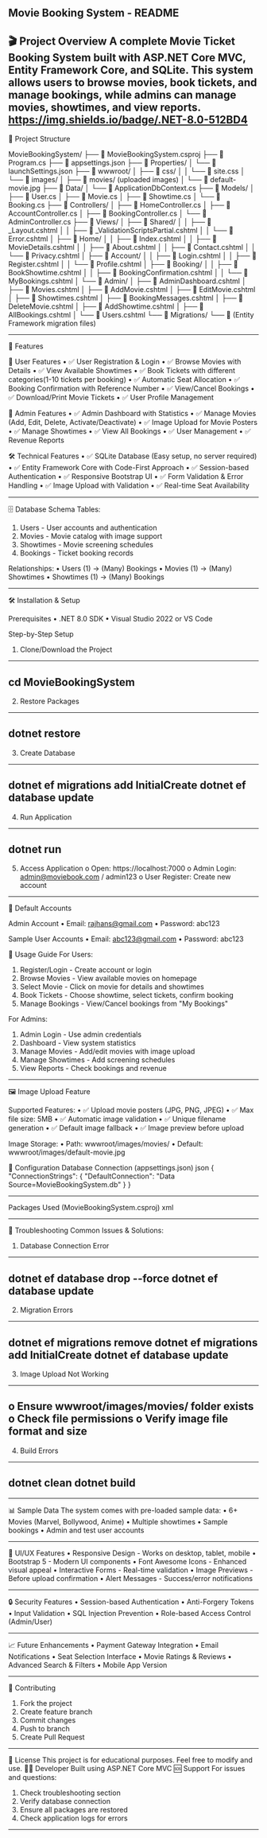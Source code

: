 Movie Booking System - README
---------------------------------------------------------------------------------
🎬 Project Overview
A complete Movie Ticket Booking System built with ASP.NET Core MVC, Entity Framework Core, and SQLite. This system allows users to browse movies, book tickets, and manage bookings, while admins can manage movies, showtimes, and view reports.
https://img.shields.io/badge/.NET-8.0-512BD4
---------------------------------------------------------------------------------
📁 Project Structure

MovieBookingSystem/
├── 📄 MovieBookingSystem.csproj
├── 📄 Program.cs
├── 📄 appsettings.json
├── 📂 Properties/
│   └── 📄 launchSettings.json
├── 📂 wwwroot/
│   ├── 📂 css/
│   │   └── 📄 site.css
│   └── 📂 images/
│       ├── 📂 movies/ (uploaded images)
│       └── 📄 default-movie.jpg
├── 📂 Data/
│   └── 📄 ApplicationDbContext.cs
├── 📂 Models/
│   ├── 📄 User.cs
│   ├── 📄 Movie.cs
│   ├── 📄 Showtime.cs
│   └── 📄 Booking.cs
├── 📂 Controllers/
│   ├── 📄 HomeController.cs
│   ├── 📄 AccountController.cs
│   ├── 📄 BookingController.cs
│   └── 📄 AdminController.cs
├── 📂 Views/
│   ├── 📂 Shared/
│   │   ├── 📄 _Layout.cshtml
│   │   ├── 📄 _ValidationScriptsPartial.cshtml
│   │   └── 📄 Error.cshtml
│   ├── 📂 Home/
│   │   ├── 📄 Index.cshtml
│   │   ├── 📄 MovieDetails.cshtml
│   │   ├── 📄 About.cshtml
│   │   ├── 📄 Contact.cshtml
│   │   └── 📄 Privacy.cshtml
│   ├── 📂 Account/
│   │   ├── 📄 Login.cshtml
│   │   ├── 📄 Register.cshtml
│   │   └── 📄 Profile.cshtml
│   ├── 📂 Booking/
│   │   ├── 📄 BookShowtime.cshtml
│   │   ├── 📄 BookingConfirmation.cshtml
│   │   └── 📄 MyBookings.cshtml
│   └── 📂 Admin/
│       ├── 📄 AdminDashboard.cshtml
│       ├── 📄 Movies.cshtml
│       ├── 📄 AddMovie.cshtml
│       ├── 📄 EditMovie.cshtml
│       ├── 📄 Showtimes.cshtml
│       ├── 📄 BookingMessages.cshtml
│       ├── 📄 DeleteMovie.cshtml
│       ├── 📄 AddShowtime.cshtml
│       ├── 📄 AllBookings.cshtml
│       └── 📄 Users.cshtml
└── 📂 Migrations/
    └── 📄 (Entity Framework migration files)


---------------------------------------------------------------------------------
🚀 Features

👥 User Features
•	✅ User Registration & Login
•	✅ Browse Movies with Details
•	✅ View Available Showtimes
•	✅ Book Tickets with different categories(1-10 tickets per booking)
•	✅ Automatic Seat Allocation
•	✅ Booking Confirmation with Reference Number
•	✅ View/Cancel Bookings
•	✅ Download/Print Movie Tickets
•	✅ User Profile Management

🎯 Admin Features
•	✅ Admin Dashboard with Statistics
•	✅ Manage Movies (Add, Edit, Delete, Activate/Deactivate)
•	✅ Image Upload for Movie Posters
•	✅ Manage Showtimes
•	✅ View All Bookings
•	✅ User Management
•	✅ Revenue Reports

🛠️ Technical Features
•	✅ SQLite Database (Easy setup, no server required)
•	✅ Entity Framework Core with Code-First Approach
•	✅ Session-based Authentication
•	✅ Responsive Bootstrap UI
•	✅ Form Validation & Error Handling
•	✅ Image Upload with Validation
•	✅ Real-time Seat Availability

---------------------------------------------------------------------------------
🗄️ Database Schema
Tables:
1.	Users - User accounts and authentication
2.	Movies - Movie catalog with image support
3.	Showtimes - Movie screening schedules
4.	Bookings - Ticket booking records

Relationships:
•	Users (1) → (Many) Bookings
•	Movies (1) → (Many) Showtimes
•	Showtimes (1) → (Many) Bookings

---------------------------------------------------------------------------------
🛠️ Installation & Setup

Prerequisites
•	.NET 8.0 SDK
•	Visual Studio 2022 or VS Code

Step-by-Step Setup

1.	Clone/Download the Project
--------------------------------------
cd MovieBookingSystem
--------------------------------------

2.	Restore Packages
--------------------------------------
dotnet restore
--------------------------------------

3.	Create Database
--------------------------------------
dotnet ef migrations add InitialCreate
dotnet ef database update
--------------------------------------
4.	Run Application
--------------------------------------
dotnet run
--------------------------------------

5.	Access Application
o	Open: https://localhost:7000
o	Admin Login: admin@moviebook.com / admin123
o	User Register: Create new account


---------------------------------------------------------------------------------
🔑 Default Accounts

Admin Account
•	Email: rajhans@gmail.com
•	Password: abc123

Sample User Accounts
•	Email: abc123@gmail.com
•	Password: abc123

📱 Usage Guide
For Users:
1.	Register/Login - Create account or login
2.	Browse Movies - View available movies on homepage
3.	Select Movie - Click on movie for details and showtimes
4.	Book Tickets - Choose showtime, select tickets, confirm booking
5.	Manage Bookings - View/Cancel bookings from "My Bookings"

For Admins:
1.	Admin Login - Use admin credentials
2.	Dashboard - View system statistics
3.	Manage Movies - Add/edit movies with image upload
4.	Manage Showtimes - Add screening schedules
5.	View Reports - Check bookings and revenue

---------------------------------------------------------------------------------
🖼️ Image Upload Feature

Supported Features:
•	✅ Upload movie posters (JPG, PNG, JPEG)
•	✅ Max file size: 5MB
•	✅ Automatic image validation
•	✅ Unique filename generation
•	✅ Default image fallback
•	✅ Image preview before upload

Image Storage:
•	Path: wwwroot/images/movies/
•	Default: wwwroot/images/default-movie.jpg

🔧 Configuration
Database Connection (appsettings.json)
json
{
  "ConnectionStrings": {
    "DefaultConnection": "Data Source=MovieBookingSystem.db"
  }
}

---------------------------------------------------------------------------------
Packages Used (MovieBookingSystem.csproj)
xml
<PackageReference Include="Microsoft.EntityFrameworkCore.Sqlite" Version="8.0.0" />
<PackageReference Include="Microsoft.EntityFrameworkCore.Design" Version="8.0.0" />
<PackageReference Include="Microsoft.EntityFrameworkCore.Tools" Version="8.0.0" />

---------------------------------------------------------------------------------
🐛 Troubleshooting
Common Issues & Solutions:
1.	Database Connection Error
-------------------------------------
dotnet ef database drop --force
dotnet ef database update
-------------------------------------

2.	Migration Errors
-------------------------------------
dotnet ef migrations remove
dotnet ef migrations add InitialCreate
dotnet ef database update
-------------------------------------

3.	Image Upload Not Working
-------------------------------------
o	Ensure wwwroot/images/movies/ folder exists
o	Check file permissions
o	Verify image file format and size
-------------------------------------

4.	Build Errors
-------------------------------------
dotnet clean
dotnet build
-------------------------------------


---------------------------------------------------------------------------------
📊 Sample Data
The system comes with pre-loaded sample data:
•	6+ Movies (Marvel, Bollywood, Anime)
•	Multiple showtimes
•	Sample bookings
•	Admin and test user accounts


---------------------------------------------------------------------------------
🎨 UI/UX Features
•	Responsive Design - Works on desktop, tablet, mobile
•	Bootstrap 5 - Modern UI components
•	Font Awesome Icons - Enhanced visual appeal
•	Interactive Forms - Real-time validation
•	Image Previews - Before upload confirmation
•	Alert Messages - Success/error notifications


---------------------------------------------------------------------------------
🔒 Security Features
•	Session-based Authentication
•	Anti-Forgery Tokens
•	Input Validation
•	SQL Injection Prevention
•	Role-based Access Control (Admin/User)


---------------------------------------------------------------------------------
📈 Future Enhancements
•	Payment Gateway Integration
•	Email Notifications
•	Seat Selection Interface
•	Movie Ratings & Reviews
•	Advanced Search & Filters
•	Mobile App Version


---------------------------------------------------------------------------------
🤝 Contributing
1.	Fork the project
2.	Create feature branch
3.	Commit changes
4.	Push to branch
5.	Create Pull Request

---------------------------------------------------------------------------------
📄 License
This project is for educational purposes. Feel free to modify and use.
👨‍💻 Developer
Built using ASP.NET Core MVC
🆘 Support
For issues and questions:
1.	Check troubleshooting section
2.	Verify database connection
3.	Ensure all packages are restored
4.	Check application logs for errors
________________________________________
